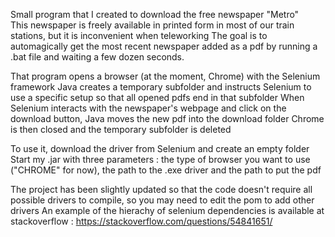 Small program that I created to download the free newspaper "Metro"  
This newspaper is freely available in printed form in most of our train stations, but it is inconvenient when teleworking
The goal is to automagically get the most recent newspaper added as a pdf by running a .bat file and waiting a few dozen seconds.

That program opens a browser (at the moment, Chrome) with the Selenium framework
Java creates a temporary subfolder and instructs Selenium to use a specific setup so that all opened pdfs end in that subfolder
When Selenium interacts with the newspaper's webpage and click on the download button, Java moves the new pdf into the download folder
Chrome is then closed and the temporary subfolder is deleted

To use it, download the driver from Selenium and create an empty folder
Start my .jar with three parameters : the type of browser you want to use ("CHROME" for now), the path to the .exe driver and the path to put the pdf

The project has been slightly updated so that the code doesn't require all possible drivers to compile, so you may need to edit the pom to add other drivers
An example of the hierachy of selenium dependencies is available at stackoverflow : https://stackoverflow.com/questions/54841651/
